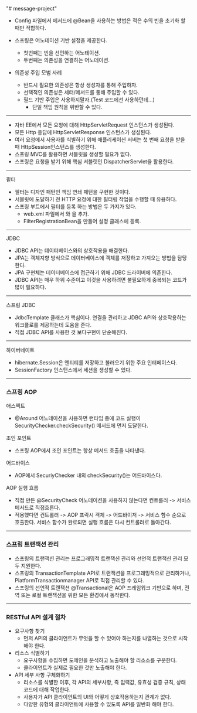 "# message-project" 

- Config 파일에서 메서드에 @Bean을 사용하는 방법은 적은 수의 빈을 초기화 할 때만 적합하다.
- 스프링은 어노테이션 기반 설정을 제공한다. 
  - 첫번째는 빈을 선언하는 어노테이션.
  - 두번째는 의존성을 연결하는 어노테이션.
  
- 의존성 주입 모범 사례
  - 반드시 필요한 의존성은 항상 생성자를 통해 주입하자.
  - 선택적인 의존성은 세터/메서드를 통해 주입할 수 있다. 
  - 필드 기반 주입은 사용하지말자.(Test 코드에선 사용하던데...)
    - 단일 책임 원칙을 위반할 수 있다.
    
---
- 자바 EE에서 모든 요청에 대해 HttpServletRequest 인스턴스가 생성된다.
- 모든 Http 응답에 HttpServletResponse 인스턴스가 생성된다.
- 여러 요청에서 사용자를 식별하기 위해 애플리케이션 서버는 첫 번째 요청을 받을 때 HttpSession인스턴스를 생성한다.
- 스프링 MVC를 활용하면 서블릿을 생성할 필요가 없다.
- 스프링은 요청을 받기 위해 핵심 서블릿인 DispatcherServlet을 활용한다.
---
핕터
- 필터는 디자인 패턴인 책임 연쇄 패턴을 구현한 것이다.
- 서블릿에 도달하기 전 HTTP 요청에 대한 필터링 작업을 수행할 때 유용하다.
- 스프링 부트에서 필터를 등록 하는 방법은 두 가지가 있다.
  - web.xml 파일에서 <filter>와 <filter-mapping>을 추가.
  - FilterRegistrationBean을 만들어 설정 클래스에 등록.   
---
JDBC
- JDBC API는 데이터베이스와의 상호작용을 해결한다.
- JPA는 객체지향 방식으로 데이터베이스에 객체를 저장하고 가져오는 방법을 담당한다.
- JPA 구현체는 데이터베이스에 접근하기 위해 JDBC 드라이버에 의존한다.
- JDBC API는 매우 하위 수준이고 이것을 사용하려면 불필요하게 중복되는 코드가 많이 필요하다.
---
스프링 JDBC
- JdbcTemplate 클래스가 핵심이다. 연결을 관리하고 JDBC API와 상호작용하는 워크플로를 제공하는데 도움을 준다. 
- 직접 JDBC API를 사용한 것 보다구현이 단순해진다. 
---
하이버네이트
- hibernate.Session은 엔티티를 저장하고 불러오기 위한 주요 인터페이스다. 
- SessionFactory 인스턴스에서 세션을 생성할 수 있다. 
---
### 스프링 AOP
애스펙트
- @Around 어노테이션을 사용하면 런타임 중에 코드 실행이 SecurityChecker.checkSecurity() 메서드에 먼저 도달한다. 

조인 포인트
- 스프링 AOP에서 조인 포인트는 항상 메서드 호출을 나타낸다.

어드바이스
- AOP에서 SecuriyChecker 내의 checkSecurity()는 어드바이스다.

AOP 실행 흐름
- 직접 만든 @SecurityCheck 어노테이션을 사용하지 않는다면 컨트롤러 -> 서비스 메서드로 직접흐른다.
- 적용했다면 컨트롤러 -> AOP 프락시 객체 -> 어드바이저 -> 서비스 함수 순으로 호출한다. 서비스 함수가 완료되면 실행 흐름은 다시 컨트롤러로 돌아간다.
---
### 스프링 트랜잭션 관리
- 스프링의 트랜잭션 관리는 프로그래밍적 트랜잭션 관리와 선언적 트랜잭션 관리 모두 지원한다. 
- 스프링의 TransactionTemplate API로 트랜잭션을 프로그래밍적으로 관리하거나, PlatformTransactionmanager API로 직접 관리할 수 있다.
- 스프링의 선언적 트랜잭션 @Transactional은 AOP 프레임워크 기반으로 하며, 전역 또는 로컬 트랜잭션을 위한 모든 환경에서 동작한다.

---
### RESTful API 설계 절차
- 요구사항 찾기
  - 먼저 API의 클라이언트가 무엇을 할 수 있어야 하는지를 나열하는 것으로 시작해야 한다. 
- 리소스 식별하기
  - 요구사항을 수집하면 도메인을 분석하고 노출해야 할 리소소를 구분한다. 
  - 클라이언트가 실제로 필요한 것만 노출해야 한다. 
- API 세부 사항 구체화하기
  - 리소스를 식별한 이후, 각 API의 세부사항, 즉 입력값, 유효성 검증 규칙, 상태 코드에 대해 작업한다.
  - 사용자가 API 클라이언트의 UI와 어떻게 상호작용하는지 관계가 없다. 
  - 다양한 유형의 클라이언트에 사용할 수 있도록 API를 일반화 해야 한다. 
 